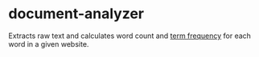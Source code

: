 # document-analyzer

Extracts raw text and calculates word count and [term frequency](https://en.wikipedia.org/wiki/Tf–idf) for each word in a given website. 
